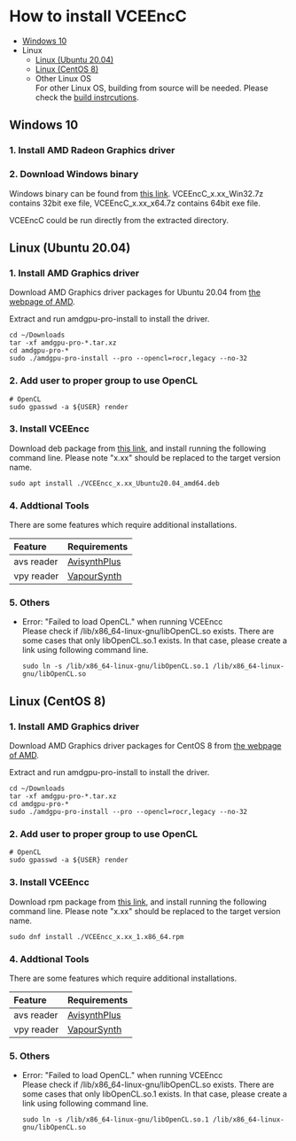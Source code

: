 
# How to install VCEEncC

- [Windows 10](./Install.en.md#windows)
- Linux
  - [Linux (Ubuntu 20.04)](./Install.en.md#linux-ubuntu-2004)
  - [Linux (CentOS 8)](./Install.en.md#linux-centos-8)
  - Other Linux OS  
    For other Linux OS, building from source will be needed. Please check the [build instrcutions](./Build.en.md).


## Windows 10

### 1. Install AMD Radeon Graphics driver
### 2. Download Windows binary  
Windows binary can be found from [this link](https://github.com/rigaya/VCEEnc/releases). VCEEncC_x.xx_Win32.7z contains 32bit exe file, VCEEncC_x.xx_x64.7z contains 64bit exe file.

VCEEncC could be run directly from the extracted directory.
  
## Linux (Ubuntu 20.04)

### 1. Install AMD Graphics driver  
Download AMD Graphics driver packages for Ubuntu 20.04 from [the webpage of AMD](https://support.amd.com/en-us/download).

Extract and run amdgpu-pro-install to install the driver.

```Shell
cd ~/Downloads
tar -xf amdgpu-pro-*.tar.xz
cd amdgpu-pro-*
sudo ./amdgpu-pro-install --pro --opencl=rocr,legacy --no-32
```

### 2. Add user to proper group to use OpenCL
```Shell
# OpenCL
sudo gpasswd -a ${USER} render
```

### 3. Install VCEEncc
Download deb package from [this link](https://github.com/rigaya/VCEEnc/releases), and install running the following command line. Please note "x.xx" should be replaced to the target version name.

```Shell
sudo apt install ./VCEEncc_x.xx_Ubuntu20.04_amd64.deb
```

### 4. Addtional Tools

There are some features which require additional installations.  

| Feature | Requirements |
|:--      |:--           |
| avs reader       | [AvisynthPlus](https://github.com/AviSynth/AviSynthPlus) |
| vpy reader       | [VapourSynth](https://www.vapoursynth.com/)              |

### 5. Others

- Error: "Failed to load OpenCL." when running VCEEncc  
  Please check if /lib/x86_64-linux-gnu/libOpenCL.so exists. There are some cases that only libOpenCL.so.1 exists. In that case, please create a link using following command line.
  
  ```Shell
  sudo ln -s /lib/x86_64-linux-gnu/libOpenCL.so.1 /lib/x86_64-linux-gnu/libOpenCL.so
  ```


## Linux (CentOS 8)

### 1. Install AMD Graphics driver  
Download AMD Graphics driver packages for CentOS 8 from [the webpage of AMD](https://support.amd.com/en-us/download).

Extract and run amdgpu-pro-install to install the driver.

```Shell
cd ~/Downloads
tar -xf amdgpu-pro-*.tar.xz
cd amdgpu-pro-*
sudo ./amdgpu-pro-install --pro --opencl=rocr,legacy --no-32
```

### 2. Add user to proper group to use OpenCL
```Shell
# OpenCL
sudo gpasswd -a ${USER} render
```

### 3. Install VCEEncc
Download rpm package from [this link](https://github.com/rigaya/VCEEnc/releases), and install running the following command line. Please note "x.xx" should be replaced to the target version name.

```Shell
sudo dnf install ./VCEEncc_x.xx_1.x86_64.rpm
```

### 4. Addtional Tools

There are some features which require additional installations.  

| Feature | Requirements |
|:--      |:--           |
| avs reader       | [AvisynthPlus](https://github.com/AviSynth/AviSynthPlus) |
| vpy reader       | [VapourSynth](https://www.vapoursynth.com/)              |

### 5. Others

- Error: "Failed to load OpenCL." when running VCEEncc  
  Please check if /lib/x86_64-linux-gnu/libOpenCL.so exists. There are some cases that only libOpenCL.so.1 exists. In that case, please create a link using following command line.
  
  ```Shell
  sudo ln -s /lib/x86_64-linux-gnu/libOpenCL.so.1 /lib/x86_64-linux-gnu/libOpenCL.so
  ```